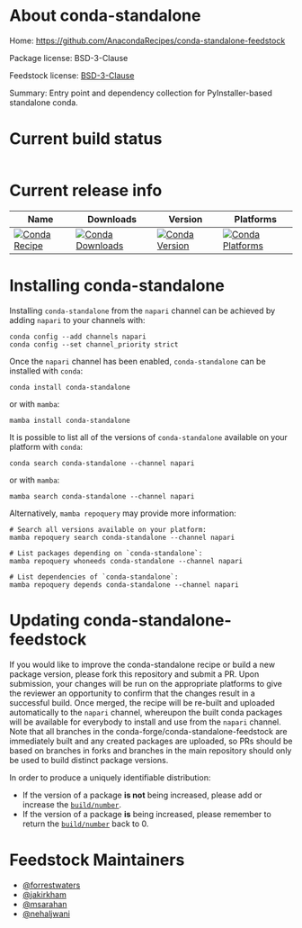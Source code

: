 About conda-standalone
======================

Home: https://github.com/AnacondaRecipes/conda-standalone-feedstock

Package license: BSD-3-Clause

Feedstock license: [BSD-3-Clause](https://github.com/conda-forge/__conda-standalone-feedstock/blob/main/LICENSE.txt)

Summary: Entry point and dependency collection for PyInstaller-based standalone conda.

Current build status
====================


<table>
</table>

Current release info
====================

| Name | Downloads | Version | Platforms |
| --- | --- | --- | --- |
| [![Conda Recipe](https://img.shields.io/badge/recipe-conda--standalone-green.svg)](https://anaconda.org/napari/conda-standalone) | [![Conda Downloads](https://img.shields.io/conda/dn/napari/conda-standalone.svg)](https://anaconda.org/napari/conda-standalone) | [![Conda Version](https://img.shields.io/conda/vn/napari/conda-standalone.svg)](https://anaconda.org/napari/conda-standalone) | [![Conda Platforms](https://img.shields.io/conda/pn/napari/conda-standalone.svg)](https://anaconda.org/napari/conda-standalone) |

Installing conda-standalone
===========================

Installing `conda-standalone` from the `napari` channel can be achieved by adding `napari` to your channels with:

```
conda config --add channels napari
conda config --set channel_priority strict
```

Once the `napari` channel has been enabled, `conda-standalone` can be installed with `conda`:

```
conda install conda-standalone
```

or with `mamba`:

```
mamba install conda-standalone
```

It is possible to list all of the versions of `conda-standalone` available on your platform with `conda`:

```
conda search conda-standalone --channel napari
```

or with `mamba`:

```
mamba search conda-standalone --channel napari
```

Alternatively, `mamba repoquery` may provide more information:

```
# Search all versions available on your platform:
mamba repoquery search conda-standalone --channel napari

# List packages depending on `conda-standalone`:
mamba repoquery whoneeds conda-standalone --channel napari

# List dependencies of `conda-standalone`:
mamba repoquery depends conda-standalone --channel napari
```




Updating conda-standalone-feedstock
===================================

If you would like to improve the conda-standalone recipe or build a new
package version, please fork this repository and submit a PR. Upon submission,
your changes will be run on the appropriate platforms to give the reviewer an
opportunity to confirm that the changes result in a successful build. Once
merged, the recipe will be re-built and uploaded automatically to the
`napari` channel, whereupon the built conda packages will be available for
everybody to install and use from the `napari` channel.
Note that all branches in the conda-forge/conda-standalone-feedstock are
immediately built and any created packages are uploaded, so PRs should be based
on branches in forks and branches in the main repository should only be used to
build distinct package versions.

In order to produce a uniquely identifiable distribution:
 * If the version of a package **is not** being increased, please add or increase
   the [``build/number``](https://docs.conda.io/projects/conda-build/en/latest/resources/define-metadata.html#build-number-and-string).
 * If the version of a package **is** being increased, please remember to return
   the [``build/number``](https://docs.conda.io/projects/conda-build/en/latest/resources/define-metadata.html#build-number-and-string)
   back to 0.

Feedstock Maintainers
=====================

* [@forrestwaters](https://github.com/forrestwaters/)
* [@jakirkham](https://github.com/jakirkham/)
* [@msarahan](https://github.com/msarahan/)
* [@nehaljwani](https://github.com/nehaljwani/)

